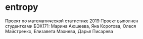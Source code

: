 # entropy

Проект по математической статистике 2019 
Проект выполнен студентками БЭК171: Марина Аюшеева, Яна Коротова, Олеся Майстренко, Елизавета Махнева, Дарья Писарева

